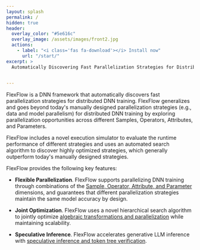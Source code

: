 ```yaml
---
layout: splash
permalink: /
hidden: true
header:
  overlay_color: "#5e616c"
  overlay_image: /assets/images/front2.jpg
  actions:
    - label: "<i class='fas fa-download'></i> Install now"
      url: "/start/"
excerpt: >
  Automatically Discovering Fast Parallelization Strategies for Distributed Deep Neural Network Training<br />

 
---
```


FlexFlow is a DNN framework that automatically discovers fast parallelization strategies for distributed DNN training.
FlexFlow generalizes and goes beyond today's manually designed parallelization strategies (e.g., data and model parallelism) for distributed DNN training by exploring parallelization opportunities across different Samples, Operators, Attributes, and Parameters.

FlexFlow includes a novel execution simulator to evaluate the runtime performance of different strategies and uses an automated search algorithm to discover highly optimized strategies, which generally outperform today's manually designed strategies.

FlexFlow provides the following key features:

* **Flexible Parallelization**. FlexFlow supports parallelizing DNN training through combinations of the [Sample, Operator, Attribute, and Parameter](https://cs.stanford.edu/~zhihao/papers/sysml19a.pdf) dimensions, and guarantees that different parallelization strategies maintain the same model accuracy by design.

* **Joint Optimization**. FlexFlow uses a novel hierarchical search algorithm
to jointly optimize [algebraic transformations and parallelization](https://www.cs.cmu.edu/~zhihaoj2/papers/unity_osdi22.pdf) while maintaining scalability.

* **Speculative Inference**. FlexFlow accelerates generative LLM inference with [speculative inference and token tree verification](https://arxiv.org/abs/2305.09781).